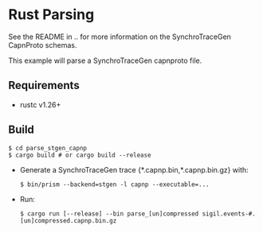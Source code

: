 # Rust Parsing

See the README in .. for more information on the SynchroTraceGen CapnProto schemas.

This example will parse a SynchroTraceGen capnproto file.

## Requirements
* rustc v1.26+

## Build
  ```
  $ cd parse_stgen_capnp
  $ cargo build # or cargo build --release
  ```

* Generate a SynchroTraceGen trace {\*.capnp.bin,\*.capnp.bin.gz} with:

   `$ bin/prism --backend=stgen -l capnp --executable=...`

* Run:

   `$ cargo run [--release] --bin parse_[un]compressed sigil.events-#.[un]compressed.capnp.bin.gz`
